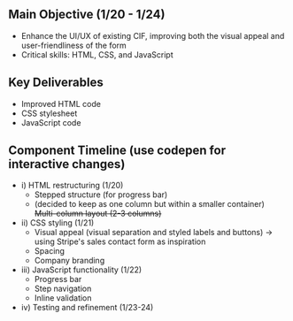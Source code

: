## Main Objective (1/20 - 1/24)
- Enhance the UI/UX of existing CIF, improving both the visual appeal and user-friendliness of the form
- Critical skills: HTML, CSS, and JavaScript

## Key Deliverables
- Improved HTML code
- CSS stylesheet
- JavaScript code

## Component Timeline (use codepen for interactive changes)
- i) HTML restructuring (1/20)
  - Stepped structure (for progress bar)
  - (decided to keep as one column but within a smaller container) ~~Multi-column layout (2-3 columns)~~
- ii) CSS styling (1/21)
  - Visual appeal (visual separation and styled labels and buttons) -> using Stripe's sales contact form as inspiration
  - Spacing
  - Company branding
- iii) JavaScript functionality (1/22)
  - Progress bar
  - Step navigation
  - Inline validation
- iv) Testing and refinement (1/23-24)
